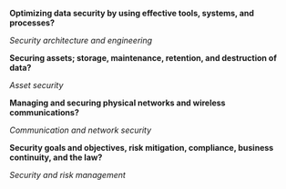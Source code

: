 **Optimizing data security by using effective tools, systems, and processes?**

*Security architecture and engineering*

**Securing assets; storage, maintenance, retention, and destruction of data?**

*Asset security*

**Managing and securing physical networks and wireless communications?**

*Communication and network security*

**Security goals and objectives, risk mitigation, compliance, business continuity, and the law?**

*Security and risk management*